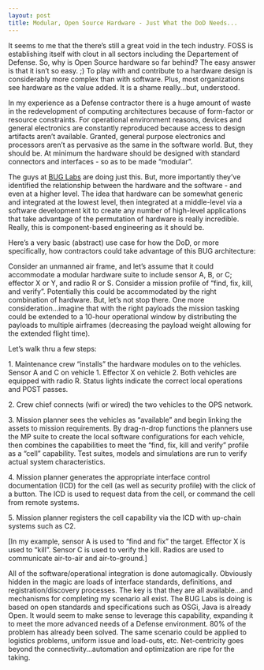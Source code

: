 ```yaml
---
layout: post
title: Modular, Open Source Hardware - Just What the DoD Needs...
---
```


It seems to me that the there’s still a great void in the tech industry.
FOSS is establishing itself with clout in all sectors including the
Departement of Defense. So, why is Open Source hardware so far behind?
The easy answer is that it isn’t so easy. ;) To play with and contribute
to a hardware design is considerably more complex than with software.
Plus, most organizations see hardware as the value added. It is a shame
really…but, understood.

In my experience as a Defense contractor there is a huge amount of waste
in the redevelopment of computing architectures because of form-factor
or resource constraints. For operational environment reasons, devices
and general electronics are constantly reproduced because access to
design artifacts aren’t available. Granted, general purpose electronics
and processors aren’t as pervasive as the same in the software world.
But, they should be. At minimum the hardware should be designed with
standard connectors and interfaces - so as to be made “modular”.

The guys at [BUG Labs](http://buglabs.net) are doing just this. But,
more importantly they’ve identified the relationship between the
hardware and the software - and even at a higher level. The idea that
hardware can be somewhat generic and integrated at the lowest level,
then integrated at a middle-level via a software development kit to
create any number of high-level applications that take advantage of the
permutation of hardware is really incredible. Really, this is
component-based engineering as it should be.

Here’s a very basic (abstract) use case for how the DoD, or more
specifically, how contractors could take advantage of this BUG
architecture:

Consider an unmanned air frame, and let’s assume that it could
accommodate a modular hardware suite to include sensor A, B, or C;
effector X or Y, and radio R or S. Consider a mission profile of “find,
fix, kill, and verify”. Potentially this could be accommodated by the
right combination of hardware. But, let’s not stop there. One more
consideration…imagine that with the right payloads the mission tasking
could be extended to a 10-hour operational window by distributing the
payloads to multiple airframes (decreasing the payload weight allowing
for the extended flight time).

Let’s walk thru a few steps:

1\. Maintenance crew “installs” the hardware modules on to the vehicles.
Sensor A and C on vehicle 1. Effector X on vehicle 2. Both vehicles are
equipped with radio R. Status lights indicate the correct local
operations and POST passes.

2\. Crew chief connects (wifi or wired) the two vehicles to the OPS
network.

3\. Mission planner sees the vehicles as “available” and begin linking
the assets to mission requirements. By drag-n-drop functions the
planners use the MP suite to create the local software configurations
for each vehicle, then combines the capabilities to meet the “find, fix,
kill and verify” profile as a “cell” capability. Test suites, models and
simulations are run to verify actual system characteristics.

4\. Mission planner generates the appropriate interface control
documentation (ICD) for the cell (as well as security profile) with the
click of a button. The ICD is used to request data from the cell, or
command the cell from remote systems.

5\. Mission planner registers the cell capability via the ICD with
up-chain systems such as C2.

\[In my example, sensor A is used to “find and fix” the target. Effector
X is used to “kill”. Sensor C is used to verify the kill. Radios are
used to communicate air-to-air and air-to-ground.\]

All of the software/operational integration is done automagically.
Obviously hidden in the magic are loads of interface standards,
definitions, and registration/discovery processes. The key is that they
are all available…and mechanisms for completing my scenario all exist.
The BUG Labs is doing is based on open standards and specifications such
as OSGi, Java is already Open. It would seem to make sense to leverage
this capability, expanding it to meet the more advanced needs of a
Defense environment. 80% of the problem has already been solved. The
same scenario could be applied to logistics problems, uniform issue and
load-outs, etc. Net-centricity goes beyond the connectivity…automation
and optimization are ripe for the taking.

